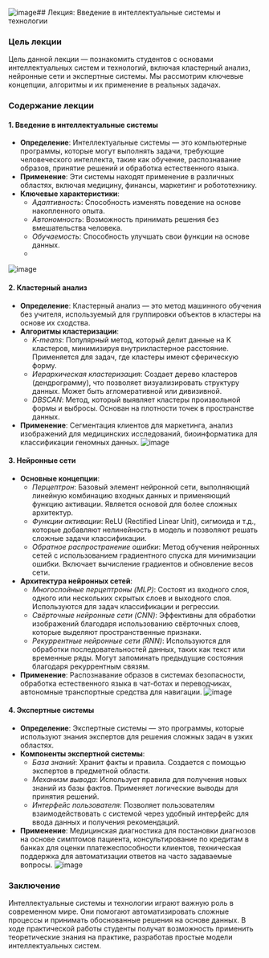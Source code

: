 ![image](https://github.com/user-attachments/assets/f3c09fae-2d50-44ff-a3f3-375491131702)## Лекция: Введение в интеллектуальные системы и технологии

### **Цель лекции**
Цель данной лекции — познакомить студентов с основами интеллектуальных систем и технологий, включая кластерный анализ, нейронные сети и экспертные системы. Мы рассмотрим ключевые концепции, алгоритмы и их применение в реальных задачах.

### **Содержание лекции**

#### **1. Введение в интеллектуальные системы**
- **Определение**: Интеллектуальные системы — это компьютерные программы, которые могут выполнять задачи, требующие человеческого интеллекта, такие как обучение, распознавание образов, принятие решений и обработка естественного языка.
- **Применение**: Эти системы находят применение в различных областях, включая медицину, финансы, маркетинг и робототехнику.
- **Ключевые характеристики**:
  - *Адаптивность*: Способность изменять поведение на основе накопленного опыта.
  - *Автономность*: Возможность принимать решения без вмешательства человека.
  - *Обучаемость*: Способность улучшать свои функции на основе данных.
  - 
![image](https://github.com/user-attachments/assets/c4b39e3e-3235-4656-ace3-c65f112e0d45)

#### **2. Кластерный анализ**
- **Определение**: Кластерный анализ — это метод машинного обучения без учителя, используемый для группировки объектов в кластеры на основе их сходства.
- **Алгоритмы кластеризации**:
  - *K-means*: Популярный метод, который делит данные на K кластеров, минимизируя внутрикластерное расстояние. Применяется для задач, где кластеры имеют сферическую форму.
  - *Иерархическая кластеризация*: Создает дерево кластеров (дендрограмму), что позволяет визуализировать структуру данных. Может быть агломеративной или дивизивной.
  - *DBSCAN*: Метод, который выявляет кластеры произвольной формы и выбросы. Основан на плотности точек в пространстве данных.
- **Применение**: Сегментация клиентов для маркетинга, анализ изображений для медицинских исследований, биоинформатика для классификации геномных данных.
![image](https://github.com/user-attachments/assets/d77a1f3a-3714-49b1-ae79-920a0dbe05da)

#### **3. Нейронные сети**
- **Основные концепции**:
  - *Перцептрон*: Базовый элемент нейронной сети, выполняющий линейную комбинацию входных данных и применяющий функцию активации. Является основой для более сложных архитектур.
  - *Функции активации*: ReLU (Rectified Linear Unit), сигмоида и т.д., которые добавляют нелинейность в модель и позволяют решать сложные задачи классификации.
  - *Обратное распространение ошибки*: Метод обучения нейронных сетей с использованием градиентного спуска для минимизации ошибки. Включает вычисление градиентов и обновление весов сети.
- **Архитектура нейронных сетей**:
  - *Многослойные перцептроны (MLP)*: Состоят из входного слоя, одного или нескольких скрытых слоев и выходного слоя. Используются для задач классификации и регрессии.
  - *Свёрточные нейронные сети (CNN)*: Эффективны для обработки изображений благодаря использованию свёрточных слоев, которые выделяют пространственные признаки.
  - *Рекуррентные нейронные сети (RNN)*: Используются для обработки последовательностей данных, таких как текст или временные ряды. Могут запоминать предыдущие состояния благодаря рекуррентным связям.
- **Применение**: Распознавание образов в системах безопасности, обработка естественного языка в чат-ботах и переводчиках, автономные транспортные средства для навигации.
![image](https://github.com/user-attachments/assets/a10ead68-bcd0-4ec8-9095-039d6df00565)

#### **4. Экспертные системы**
- **Определение**: Экспертные системы — это программы, которые используют знания экспертов для решения сложных задач в узких областях.
- **Компоненты экспертной системы**:
  - *База знаний*: Хранит факты и правила. Создается с помощью экспертов в предметной области.
  - *Механизм вывода*: Использует правила для получения новых знаний из базы фактов. Применяет логические выводы для принятия решений.
  - *Интерфейс пользователя*: Позволяет пользователям взаимодействовать с системой через удобный интерфейс для ввода данных и получения рекомендаций.
- **Применение**: Медицинская диагностика для постановки диагнозов на основе симптомов пациента, консультирование по кредитам в банках для оценки платежеспособности клиентов, техническая поддержка для автоматизации ответов на часто задаваемые вопросы.
![image](https://github.com/user-attachments/assets/fadc19c4-106a-4617-b092-0dbfc9334976)

### **Заключение**
Интеллектуальные системы и технологии играют важную роль в современном мире. Они помогают автоматизировать сложные процессы и принимать обоснованные решения на основе данных. В ходе практической работы студенты получат возможность применить теоретические знания на практике, разработав простые модели интеллектуальных систем.
